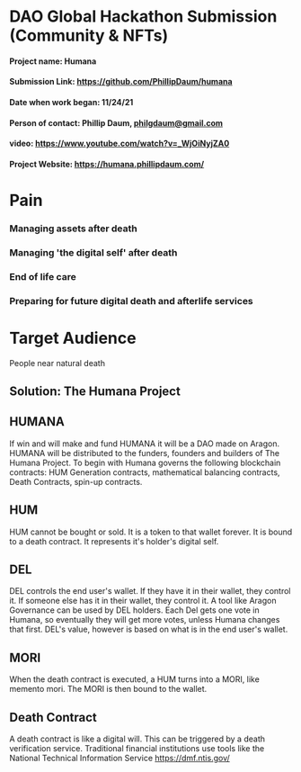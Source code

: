 

# DAO Global Hackathon Submission (Community & NFTs)
#### Project name: Humana
#### Submission Link: https://github.com/PhillipDaum/humana
#### Date when work began: 11/24/21
#### Person of contact: Phillip Daum, philgdaum@gmail.com
#### video: https://www.youtube.com/watch?v=_WjOiNyjZA0
#### Project Website: https://humana.phillipdaum.com/ 

# Pain
### Managing assets after death
### Managing 'the digital self' after death
### End of life care
### Preparing for future digital death and afterlife services

# Target Audience
People near natural death

## Solution: The Humana Project

## HUMANA
If win and will make and fund HUMANA it will be a DAO made on Aragon. HUMANA will be distributed to the funders, founders and builders of The Humana Project. To begin with Humana governs the following blockchain contracts: HUM Generation contracts, mathematical balancing contracts, Death Contracts, spin-up contracts.

## HUM
HUM cannot be bought or sold. It is a token to that wallet forever. It is bound to a death contract. It represents it's holder's digital self.

## DEL
DEL controls the end user's wallet. If they have it in their wallet, they control it. If someone else has it in their wallet, they control it. A tool like Aragon Governance can be used by DEL holders. Each Del gets one vote in Humana, so eventually they will get more votes, unless Humana changes that first. DEL's value, however is based on what is in the end user's wallet.

## MORI
When the death contract is executed, a HUM turns into a MORI, like memento mori. The MORI is then bound to the wallet.

## Death Contract
A death contract is like a digital will. This can be triggered by a death verification service. Traditional financial institutions use tools like the National Technical Information Service https://dmf.ntis.gov/

